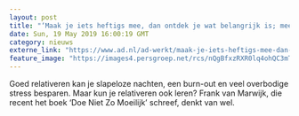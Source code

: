 ```yaml
---
layout: post
title: "‘Maak je iets heftigs mee, dan ontdek je wat belangrijk is; meestal is dat niet je werk’"
date: Sun, 19 May 2019 16:00:19 GMT
category: nieuws
externe_link: "https://www.ad.nl/ad-werkt/maak-je-iets-heftigs-mee-dan-ontdek-je-wat-belangrijk-is-meestal-is-dat-niet-je-werk~ac77eb2b/"
feature_image: "https://images4.persgroep.net/rcs/nQgBfxzRXR0lq4ohQC3mTCGlirI/diocontent/148616496/_fitwidth/400/?appId=21791a8992982cd8da851550a453bd7f&quality=0.7"
---
```


Goed relativeren kan je slapeloze nachten, een burn-out en veel overbodige stress besparen. Maar kun je relativeren ook leren? Frank van Marwijk, die recent het boek ‘Doe Niet Zo Moeilijk’ schreef, denkt van wel.
